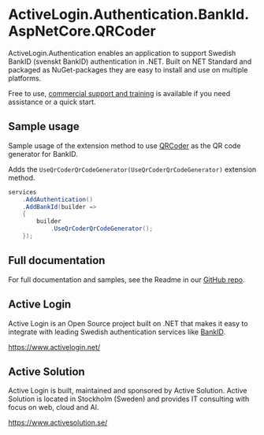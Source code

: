 # ActiveLogin.Authentication.BankId.AspNetCore.QRCoder

ActiveLogin.Authentication enables an application to support Swedish BankID (svenskt BankID) authentication in .NET.
Built on NET Standard and packaged as NuGet-packages they are easy to install and use on multiple platforms.

Free to use, [commercial support and training](https://activelogin.net/#support) is available if you need assistance or a quick start. 

## Sample usage

Sample usage of the extension method to use [QRCoder](https://github.com/codebude/QRCoder) as the QR code generator for BankID.

Adds the `UseQrCoderQrCodeGenerator(UseQrCoderQrCodeGenerator)` extension method.

```csharp
services
    .AddAuthentication()
    .AddBankId(builder =>
    {
        builder
            .UseQrCoderQrCodeGenerator();
    });
```

## Full documentation

For full documentation and samples, see the Readme in our [GitHub repo](https://github.com/ActiveLogin/ActiveLogin.Authentication).

## Active Login

Active Login is an Open Source project built on .NET that makes it easy to integrate with leading Swedish authentication services like [BankID](https://www.bankid.com/).

https://www.activelogin.net/

## Active Solution

Active Login is built, maintained and sponsored by Active Solution. Active Solution is located in Stockholm (Sweden) and provides IT consulting with focus on web, cloud and AI.

https://www.activesolution.se/
